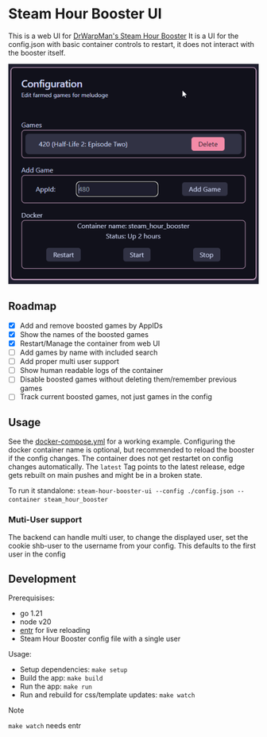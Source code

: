 # Steam Hour Booster UI

This is a web UI for [DrWarpMan's Steam Hour Booster](https://github.com/DrWarpMan/steam-hour-booster)
It is a UI for the config.json with basic container controls to restart, it does not interact with the booster itself.

![Screenshot of the app](https://raw.githubusercontent.com/Joniator/steam-hour-booster-ui/main/.github/screenshot.png)

## Roadmap

- [x] Add and remove boosted games by AppIDs
- [x] Show the names of the boosted games
- [x] Restart/Manage the container from web UI
- [ ] Add games by name with included search
- [ ] Add proper multi user support
- [ ] Show human readable logs of the container
- [ ] Disable boosted games without deleting them/remember previous games
- [ ] Track current boosted games, not just games in the config

## Usage

See the [docker-compose.yml](https://github.com/Joniator/steam-hour-booster-ui/blob/main/docker-compose.yml) for a working example.
Configuring the docker container name is optional, but recommended to reload the booster if the config changes.
The container does not get restartet on config changes automatically.
The `latest` Tag points to the latest release, edge gets rebuilt on main pushes and might be in a broken state.

To run it standalone: `steam-hour-booster-ui --config ./config.json --container steam_hour_booster`

### Muti-User support

The backend can handle multi user, to change the displayed user, set the cookie shb-user to the username from your config. This defaults to the first user in the config

## Development

Prerequisises:
- go 1.21
- node v20
- [entr](https://github.com/eradman/entr) for live reloading
- Steam Hour Booster config file with a single user

Usage:
- Setup dependencies: `make setup`
- Build the app: `make build`
- Run the app: `make run`
- Run and rebuild for css/template updates: `make watch`
> [!NOTE]
> `make watch` needs entr

